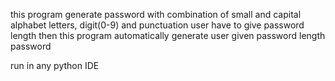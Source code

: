 this program generate password with combination of small and capital alphabet letters, digit(0-9) and punctuation
user have to give password length 
then this program  automatically generate user given password length password

run in any python IDE
